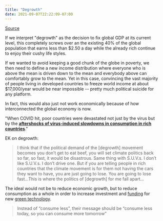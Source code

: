 ```yaml
---
title: "Degrowth"
date: 2021-09-07T22:22:09-07:00
---
```


[Source](https://noahpinion.substack.com/p/people-are-realizing-that-degrowth)

If we interpret "degrowth" as the decision to fix global GDP at its current level, this completely screws over an the existing 40% of the global population that earns less than $2.50 a day while the already rich continue to enjoy their cushy life styles.

If we wanted to avoid keeping a good chunk of the globe in poverty, we then need to define a new income distribution where everyone who is above the mean is driven down to the mean and everybody above can comfortably grow to the mean. Yet in this case, convincing the vast majority of people living in developed countries to freeze world income at about $17,000/year would be near impossible -- pretty much political suicide for any platform.

In fact, this would also just not work economically because of how interconnected the global economy is now. 

"When COVID hit, poor countries were devastated not just by the virus but by the **[aftershocks of virus-induced slowdowns in consumption in rich countries](https://documents1.worldbank.org/curated/en/799701589552654684/pdf/Costs-and-Trade-Offs-in-the-Fight-Against-the-COVID-19-Pandemic-A-Developing-Country-Perspective.pdf)**."

EK on degrowth:

> I think that if the political demand of the [degrowth] movement becomes you don’t get to eat beef, you will set climate politics back so far, so fast, it would be disastrous. Same thing with S.U.V.s. I don’t like S.U.V.s. I don’t drive one. But if you are telling people in rich countries that the climate movement is for them not having the cars they want to have, you are just going to lose. You are going to lose fast…This is where the politics of [degrowth] for me fall apart…

The ideal would not be to reduce economic growth, but to reduce consumption as a whole in order to increase investment and [funding](thoughts/funding.md) for new [green technology](thoughts/climate%20tech.md).

> Instead of “consume less”, their message should be “consume less today, so you can consume more tomorrow”